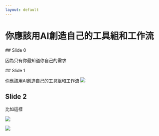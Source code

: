 ```yaml
---
layout: default
---
```


# 你應該用AI創造自己的工具組和工作流

<script src="https://ajax.googleapis.com/ajax/libs/jquery/3.5.1/jquery.min.js"></script>

<div class="slide" id="slide0">
## Slide 0

因為只有你最知道你自己的需求

</div>

<div class="slide" id="slide1">
## Slide 1

你應該用AI創造自己的工具組和工作流
![](./Image1-1.png)

</div>

<div class="slide" id="slide2">

## Slide 2

比如這樣

![](./Image2-1.png)  

![](./Image2-2.png)
</div>


<script>
  $(document).ready(function() {
    var currentSlide = 0;
    var totalSlides = $('.slide').length;

    // Hide all slides except the first one
    $('.slide').hide();
    $('#slide' + currentSlide).show();

    // Add the Next Slide button
    var nextSlideButton = '<button id="nextSlide">Next Slide</button>';
    $("body").append(nextSlideButton);

    // When the Next Slide button is clicked
    $('#nextSlide').click(function() {
      // Hide current slide
      $('#slide' + currentSlide).hide();

      // Increment currentSlide
      currentSlide = (currentSlide + 1) % totalSlides;

      // Show next slide
      $('#slide' + currentSlide).show();
    });
  });
</script>
